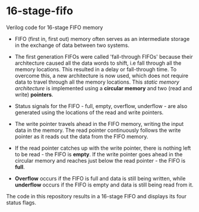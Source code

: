 # 16-stage-fifo
Verilog code for 16-stage FIFO memory

* FIFO (first in, first out) memory often serves as an intermediate storage in the exchange of data between two systems. 

* The first generation FIFOs were called 'fall-through FIFOs' because their architecture caused all the data words to shift, i.e fall through all the memory locations. This resulted in a delay or fall-through time. To overcome this, a new architecture is now used, which does not require data to travel through all the memory locations. This *static memory architecture* is implemented using a **circular memory** and two (read and write) **pointers**.

* Status signals for the FIFO - full, empty, overflow, underflow - are also generated using the locations of the read and write pointers. 

* The write pointer travels ahead in the FIFO memory, writing the input data in the memory. The read pointer continuously follows the write pointer as it reads out the data from the FIFO memory. 

* If the read pointer catches up with the write pointer, there is nothing left to be read - the FIFO is **empty**.
If the write pointer goes ahead in the circular memory and reaches just below the read pointer - the FIFO is **full**.

* **Overflow** occurs if the FIFO is full and data is still being written, while **underflow** occurs if the FIFO is empty and data is still being read from it.

The code in this repository results in a 16-stage FIFO and displays its four status flags.
